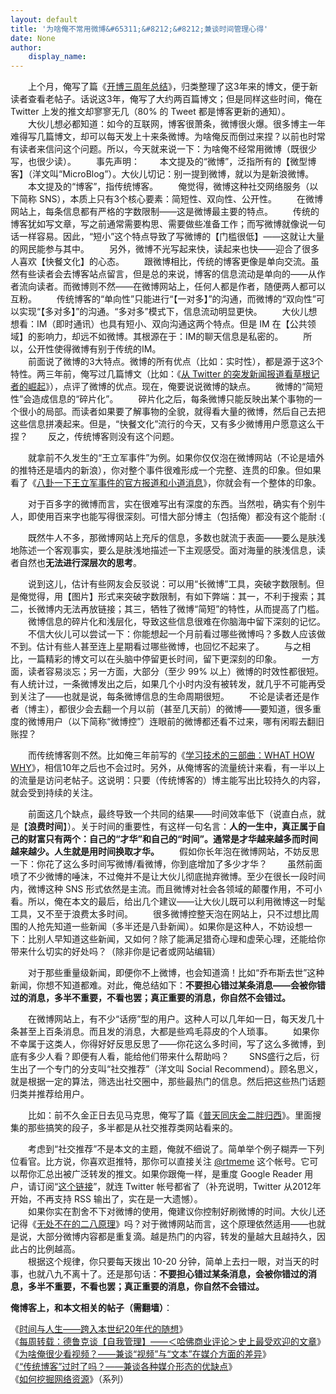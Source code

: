 ```yaml
---
layout: default
title: '为啥俺不常用微博&#65311;&#8212;&#8212;兼谈时间管理心得'
date: None
author:
    display_name: 
---
```


　　上个月，俺写了篇《[开博三周年总结](https://program-think.blogspot.com/2012/01/three-years-blogging.html)》，归类整理了这3年来的博文，便于新读者查看老帖子。话说这3年，俺写了大约两百篇博文；但是同样这些时间，俺在 Twitter 上发的推文却寥寥无几（80% 的 Tweet 都是博客更新的通知）。  
　　大伙儿想必都知道：如今的互联网，博客很萧条，微博很火爆。很多博主一年难得写几篇博文，却可以每天发上十来条微博。为啥俺反而倒过来捏？以前也时常有读者来信问这个问题。所以，今天就来说一下：为啥俺不经常用微博（既很少写，也很少读）。 　　事先声明： 　　本文提及的“微博”，泛指所有的【微型博客】（洋文叫“MicroBlog”）。大伙儿切记：别一提到微博，就以为是新浪微博。 　　本文提及的“博客”，指传统博客。 　　俺觉得，微博这种社交网络服务（以下简称 SNS），本质上只有3个核心要素：简短性、双向性、公开性。 　　在微博网站上，每条信息都有严格的字数限制——这是微博最主要的特点。 　　传统的博客犹如写文章，写之前通常需要构思、需要做些准备工作；而写微博就像说一句话一样容易。因此，“短小”这个特点导致了写微博的【门槛很低】——这就让大量的网民能参与其中。 　　另外，微博不光写起来快，读起来也快——迎合了很多人喜欢【快餐文化】的心态。 　　跟微博相比，传统的博客更像是单向交流。虽然有些读者会去博客站点留言，但是总的来说，博客的信息流动是单向的——从作者流向读者。而微博则不然——在微博网站上，任何人都是作者，随便两人都可以互粉。 　　传统博客的“单向性”只能进行“【一对多】”的沟通，而微博的“双向性”可以实现“【多对多】”的沟通。“多对多”模式下，信息流动明显更快。 　　大伙儿想想看：IM（即时通讯）也具有短小、双向沟通这两个特点。但是 IM 在【公共领域】的影响力，却远不如微博。其根源在于：IM的聊天信息是私密的。 　　所以，公开性使得微博有别于传统的IM。  
　　前面说了微博的3大特点。微博的所有优点（比如：实时性），都是源于这3个特性。两三年前，俺写过几篇博文（比如：《[从 Twitter 的突发新闻报道看草根记者的崛起](https://program-think.blogspot.com/2009/01/twitter-and-break-news-and-people.html)》），点评了微博的优点。现在，俺要说说微博的缺点。 　　微博的“简短性”会造成信息的“碎片化”。 　　碎片化之后，每条微博只能反映出某个事物的一个很小的局部。而读者如果要了解事物的全貌，就得看大量的微博，然后自己去把这些信息拼凑起来。但是，“快餐文化”流行的今天，又有多少微博用户愿意这么干捏？ 　　反之，传统博客则没有这个问题。

　　就拿前不久发生的“王立军事件”为例。如果你仅仅泡在微博网站（不论是墙外的推特还是墙内的新浪），你对整个事件很难形成一个完整、连贯的印象。但如果看了《[八卦一下王立军事件的官方报道和小道消息](https://program-think.blogspot.com/2012/02/wang-lijun-incident.html)》，你就会有一个整体的印象。

　　对于百多字的微博而言，实在很难写出有深度的东西。当然啦，确实有个别牛人，即使用百来字也能写得很深刻。可惜大部分博主（包括俺）都没有这个能耐 :(

　　既然牛人不多，那微博网站上充斥的信息，多数也就流于表面——要么是肤浅地陈述一个客观事实，要么是肤浅地描述一下主观感受。面对海量的肤浅信息，读者自然也**无法进行深层次的思考**。

　　说到这儿，估计有些网友会反驳说：可以用“长微博”工具，突破字数限制。但是俺觉得，用【图片】形式来突破字数限制，有如下弊端：其一，不利于搜索；其二，长微博内无法再放链接；其三，牺牲了微博“简短”的特性，从而提高了门槛。 　　微博信息的碎片化和浅层化，导致这些信息很难在你脑海中留下深刻的记忆。 　　不信大伙儿可以尝试一下：你能想起一个月前看过哪些微博吗？多数人应该做不到。估计有些人甚至连上星期看过哪些微博，也回忆不起来了。 　　与之相比，一篇精彩的博文可以在头脑中停留更长时间，留下更深刻的印象。 　　一方面，读者容易淡忘；另一方面，大部分（至少 99% 以上）微博的时效性都很短。有人统计过，一条微博发出之后，如果几个小时内没有被转发，就几乎不可能再受到关注了——也就是说，每条微博信息的生命周期很短。 　　不论是读者还是作者（博主），都很少会去翻一个月以前（甚至几天前）的微博——要知道，很多重度的微博用户（以下简称“微博控”）连眼前的微博都还看不过来，哪有闲暇去翻旧账捏？

　　而传统博客则不然。比如俺三年前写的《[学习技术的三部曲：WHAT HOW WHY](https://program-think.blogspot.com/2009/02/study-technology-in-three-steps.html)》，相信10年之后也不会过时。另外，从俺博客的流量统计来看，有一半以上的流量是访问老帖子。这说明：只要（传统博客的）博主能写出比较持久的内容，就会受到持续的关注。

  
　　前面这几个缺点，最终导致一个共同的结果——时间效率低下（说直白点，就是【**浪费时间**】）。关于时间的重要性，有这样一句名言：**人的一生中，真正属于自己的财富只有两个：自己的“才华”和自己的“时间”。通常是才华越来越多而时间越来越少。人生就是用时间换取才华。** 　　假如你长年泡在微博网站，不妨反思一下：你花了这么多时间写微博/看微博，你到底增加了多少才华？ 　　虽然前面喷了不少微博的唾沫，不过俺并不是让大伙儿彻底抛弃微博。至少在很长一段时间内，微博这种 SNS 形式依然是主流。而且微博对社会各领域的颠覆作用，不可小看。所以，俺在本文的最后，给出几个建议——让大伙儿既可以利用微博这一时髦工具，又不至于浪费太多时间。 　　很多微博控整天泡在网站上，只不过想比周围的人抢先知道一些新闻（多半还是八卦新闻）。如果你是这种人，不妨设想一下：比别人早知道这些新闻，又如何？除了能满足猎奇心理和虚荣心理，还能给你带来什么切实的好处吗？（除非你是记者或网站编辑）

　　对于那些重量级新闻，即便你不上微博，也会知道滴！比如“乔布斯去世”这种新闻，你想不知道都难。对此，俺总结如下：**不要担心错过某条消息——会被你错过的消息，多半不重要，不看也罢；真正重要的消息，你自然不会错过。**

　　在微博网站上，有不少“话痨”型的用户。这种人可以几年如一日，每天发几十条甚至上百条消息。而且发的消息，大都是些鸡毛蒜皮的个人琐事。 　　如果你不幸属于这类人，你得好好反思反思了——你花这么多时间，写了这么多微博，到底有多少人看？即便有人看，能给他们带来什么帮助吗？ 　　SNS盛行之后，衍生出了一个专门的分支叫“社交推荐”（洋文叫 Social Recommend）。顾名思义，就是根据一定的算法，筛选出社交圈中，那些最热门的信息。然后把这些热门话题归类并推荐给用户。

　　比如：前不久金正日去见马克思，俺写了篇《[普天同庆金二胖归西](https://program-think.blogspot.com/2011/12/kim-jong-il-joke.html)》。里面搜集的那些搞笑的段子，多半都是从社交推荐类网站看来的。

  
　　考虑到“社交推荐”不是本文的主题，俺就不细说了。简单举个例子糊弄一下列位看官。比方说，你喜欢逛推特，那你可以直接关注 [@rtmeme](https://twitter.com/rtmeme) 这个帐号。它可以帮你汇总出被广泛转发的推文。如果你跟俺一样，是重度 Google Reader 用户，请订阅“[这个链接](https://twitter.com/statuses/user_timeline/20765944.rss)”，就连 Twitter 帐号都省了（补充说明，Twitter 从2012年开始，不再支持 RSS 输出了，实在是一大遗憾）。  
　　如果你实在割舍不下对微博的使用，俺建议你控制好刷微博的时间。大伙儿还记得《[无处不在的二八原理](https://program-think.blogspot.com/2009/02/80-20-principle-0-overview.html)》吗？对于微博网站而言，这个原理依然适用——也就是说，大部分微博内容都是重复滴。越是热门的内容，转发的量越大且越持久，因此占的比例越高。  
　　根据这个规律，你只要每天拨出 10-20 分钟，简单上去扫一眼，对当天的时事，也就八九不离十了。还是那句话：**不要担心错过某条消息，会被你错过的消息，多半不重要，不看也罢；真正重要的消息，你自然不会错过。**

**俺博客上，和本文相关的帖子（需翻墙）**：

  
《[时间与人生——跨入本世纪20年代的随想](https://program-think.blogspot.com/2019/12/Time-and-Life.html)》  
《[每周转载：德鲁克谈【自我管理】——＜哈佛商业评论＞史上最受欢迎的文章](https://program-think.blogspot.com/2018/06/weekly-share-121.html)》  
《[为啥俺很少看视频？——兼谈“视频”与“文本”在媒介方面的差异](https://program-think.blogspot.com/2017/08/Some-Reasons-to-Watch-Less-Videos.html)》  
《[“传统博客”过时了吗？——兼谈各种媒介形态的优缺点](https://program-think.blogspot.com/2015/02/Is-Blogging-Dead.html)》  
《[如何挖掘网络资源](https://program-think.blogspot.com/2013/03/internet-resource-discovery-0.html)》（系列）

